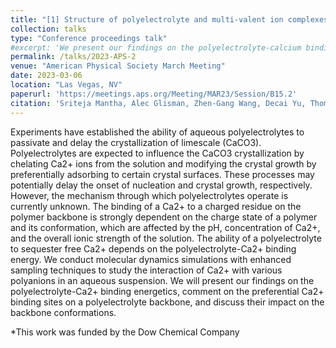 ```yaml
---
title: "[1] Structure of polyelectrolyte and multi-valent ion complexes"
collection: talks
type: "Conference proceedings talk"
#excerpt: 'We present our findings on the polyelectrolyte-calcium binding energetics, comment on the preferential calcium binding sites on a polyelectrolyte backbone, and present a technique to calculate the calcium adsorption isotherm.'
permalink: /talks/2023-APS-2
venue: "American Physical Society March Meeting"
date: 2023-03-06
location: "Las Vegas, NV"
paperurl: 'https://meetings.aps.org/Meeting/MAR23/Session/B15.2'
citation: 'Sriteja Mantha, Alec Glisman, Zhen-Gang Wang, Decai Yu, Thomas Kalantar, Christopher Tucker, Eric Wasserman, Scott Backer, Larisa Reyes, and Dipti Singh. (2023). &quot;Structure of polyelectrolyte and multi-valent ion complexes.&quot; <i>APS March Meeting</i> (2023)'
---
```


Experiments have established the ability of aqueous polyelectrolytes to passivate and delay the crystallization of limescale (CaCO3).
Polyelectrolytes are expected to influence the CaCO3 crystallization by chelating Ca2+ ions from the solution and modifying the crystal growth by preferentially adsorbing to certain crystal surfaces.
These processes may potentially delay the onset of nucleation and crystal growth, respectively.
However, the mechanism through which polyelectrolytes operate is currently unknown.
The binding of a Ca2+ to a charged residue on the polymer backbone is strongly dependent on the charge state of a polymer and its conformation, which are affected by the pH, concentration of Ca2+, and the overall ionic strength of the solution.
The ability of a polyelectrolyte to sequester free Ca2+ depends on the polyelectrolyte-Ca2+ binding energy.
We conduct molecular dynamics simulations with enhanced sampling techniques to study the interaction of Ca2+ with various polyanions in an aqueous suspension.
We will present our findings on the polyelectrolyte-Ca2+ binding energetics, comment on the preferential Ca2+ binding sites on a polyelectrolyte backbone, and discuss their impact on the backbone conformations.

*This work was funded by the Dow Chemical Company